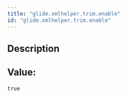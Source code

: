 ```yaml
---
title: "glide.xmlhelper.trim.enable"
id: "glide.xmlhelper.trim.enable"
---
```

## Description



## Value: 
```
true
```
